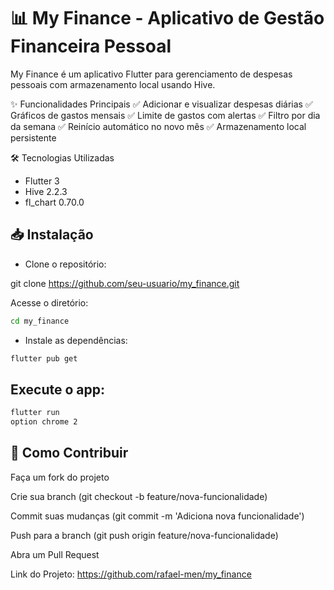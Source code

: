 # 📊 My Finance - Aplicativo de Gestão Financeira Pessoal

My Finance é um aplicativo Flutter para gerenciamento de despesas pessoais com armazenamento local usando Hive.

✨ Funcionalidades Principais
✅ Adicionar e visualizar despesas diárias
✅ Gráficos de gastos mensais
✅ Limite de gastos com alertas
✅ Filtro por dia da semana
✅ Reinício automático no novo mês
✅ Armazenamento local persistente

🛠 Tecnologias Utilizadas
- Flutter 3
- Hive 2.2.3 
- fl_chart 0.70.0

## 📥 Instalação
- Clone o repositório:

git clone https://github.com/seu-usuario/my_finance.git

Acesse o diretório:

```bash
cd my_finance
```

- Instale as dependências:

```bash
flutter pub get
```
## Execute o app:

```bash
flutter run
option chrome 2
```

## 🔄 Como Contribuir
Faça um fork do projeto

Crie sua branch (git checkout -b feature/nova-funcionalidade)

Commit suas mudanças (git commit -m 'Adiciona nova funcionalidade')

Push para a branch (git push origin feature/nova-funcionalidade)

Abra um Pull Request

Link do Projeto: https://github.com/rafael-men/my_finance
